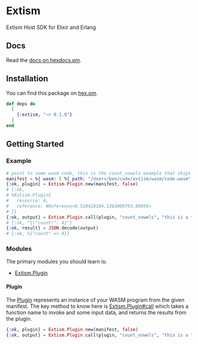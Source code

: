 # Extism

Extism Host SDK for Elixir and Erlang

## Docs

Read the [docs on hexdocs.pm](https://hexdocs.pm/extism/).

## Installation

You can find this package on [hex.pm](https://hex.pm/packages/extism).

```elixir
def deps do
  [
    {:extism, "~> 0.1.0"}
  ]
end
```

## Getting Started

### Example

```elixir
# point to some wasm code, this is the count_vowels example that ships with extism
manifest = %{ wasm: [ %{ path: "/Users/ben/code/extism/wasm/code.wasm" } ]}
{:ok, plugin} = Extism.Plugin.new(manifest, false)
# {:ok,
# %Extism.Plugin{
#   resource: 0,
#   reference: #Reference<0.520418104.1263009793.80956>
# }}
{:ok, output} = Extism.Plugin.call(plugin, "count_vowels", "this is a test")
# {:ok, "{\"count\": 4}"}
{:ok, result} = JSON.decode(output)
# {:ok, %{"count" => 4}}
```

### Modules

The primary modules you should learn is:

* [Extism.Plugin](Extism.Plugin.html)

#### Plugin

The [Plugin](Extism.Plugin.html) represents an instance of your WASM program from the given manifest.
The key method to know here is [Extism.Plugin#call](Extism.Plugin.html#call/3) which takes a function name to invoke and some input data, and returns the results from the plugin.

```elixir
{:ok, plugin} = Extism.Plugin.new(manifest, false)
{:ok, output} = Extism.Plugin.call(plugin, "count_vowels", "this is a test")
```
